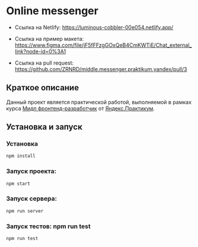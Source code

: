 
# Online messenger

* Ссылка на Netlify: https://luminous-cobbler-00e054.netlify.app/

* Ссылка на пример макета: https://www.figma.com/file/jF5fFFzgGOxQeB4CmKWTiE/Chat_external_link?node-id=0%3A1

* Ссылка на pull request: https://github.com/ZRNRD/middle.messenger.praktikum.yandex/pull/3

## Краткое описание

Данный проект является практической работой, выполняемой в рамках курса [Мидл фронтенд-разработчик](https://praktikum.yandex.ru/middle-frontend/) от [Яндекс.Практикум](https://praktikum.yandex.ru).

## Установка и запуск

### Установка

```bash
npm install
```

### Запуск проекта:

```bash
npm start
```

### Запуск сервера: 

```bash
npm run server
```

### Запуск тестов: npm run test

```bash
npm run test
```

